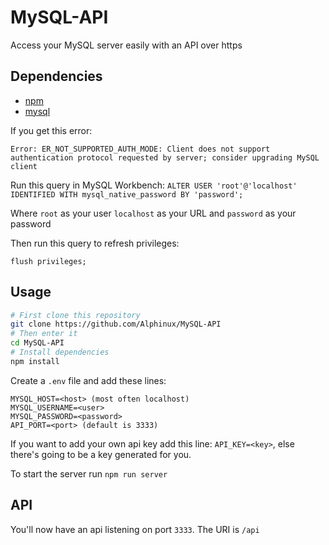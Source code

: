 # MySQL-API
Access your MySQL server easily with an API over https
## Dependencies
- [npm](https://npmjs.com)
- [mysql](https://www.mysql.com)

If you get this error:
```node
Error: ER_NOT_SUPPORTED_AUTH_MODE: Client does not support authentication protocol requested by server; consider upgrading MySQL client
```
Run this query in MySQL Workbench:
`ALTER USER 'root'@'localhost' IDENTIFIED WITH mysql_native_password BY 'password';`

Where `root` as your user `localhost` as your URL and `password` as your password

Then run this query to refresh privileges:

`flush privileges;`
## Usage
```bash
# First clone this repository
git clone https://github.com/Alphinux/MySQL-API
# Then enter it
cd MySQL-API
# Install dependencies
npm install
```

Create a `.env` file and add these lines:
```dosini
MYSQL_HOST=<host> (most often localhost)
MYSQL_USERNAME=<user>
MYSQL_PASSWORD=<password>
API_PORT=<port> (default is 3333)
```
If you want to add your own api key add this line: `API_KEY=<key>`, else there's going to be a key generated for you.

To start the server run `npm run server`
## API
You'll now have an api listening on port `3333`.
The URI is `/api`
